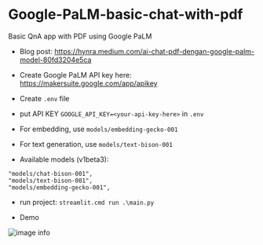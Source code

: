 # Google-PaLM-basic-chat-with-pdf
Basic QnA app with PDF using Google PaLM

* Blog post: https://hynra.medium.com/ai-chat-pdf-dengan-google-palm-model-80fd3204e5ca

* Create Google PaLM API key here: https://makersuite.google.com/app/apikey

* Create `.env` file

* put API KEY  `GOOGLE_API_KEY=<your-api-key-here>` in `.env`

* For embedding, use `models/embedding-gecko-001`

* For text generation, use `models/text-bison-001`

* Available models (v1beta3):

```
"models/chat-bison-001",
"models/text-bison-001",
"models/embedding-gecko-001",
```

* run project: `streamlit.cmd run .\main.py`

* Demo

![image info](https://raw.githubusercontent.com/hynra/Google-PaLM2-basic-chat-with-pdf/master/ss/1.png)
